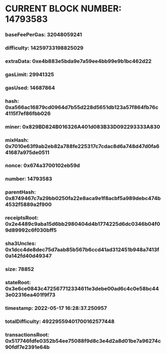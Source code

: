 # CURRENT BLOCK NUMBER: 14793583

### baseFeePerGas: 32048059241
### difficulty: 14259733198825029
### extraData: 0xe4b883e5bda9e7a59ee4bb99e9b1bc462d22
### gasLimit: 29941325
### gasUsed: 14687864
### hash: 0xa566ac16879cd0964d7b55d228d5651db123a57f864fb76c4115f7ef86fbb026
### miner: 0x829BD824B016326A401d083B33D092293333A830
### mixHash: 0x7010e63f9ab2eb82a788fe225317c7cdac8d6a748d47d0fa641687a975de0511
### nonce: 0x674a3700102eb59d
### number: 14793583
### parentHash: 0x8749467c7a29bb0250fa22e8aca9e1f8acbf5a989debc474b4532f5889a2f900
### receiptsRoot: 0x2e4489c9aba15d6bb2980404d4b1774225d6dc0346b04f09d89992c6f030bff5
### sha3Uncles: 0x1dcc4de8dec75d7aab85b567b6ccd41ad312451b948a7413f0a142fd40d49347
### size: 78852
### stateRoot: 0x3e6ce0843c472567712334611e3debe00ad6c4c0e58bc443e02316ea401f9f73
### timestamp: 2022-05-17 16:28:37.250957
### totalDifficulty: 49229559401700162577448
### transactionsRoot: 0x517746fdfe0352b54ee75088f9d8c3e4d2a8d01be7a96274c90fdf7e2391e64b
